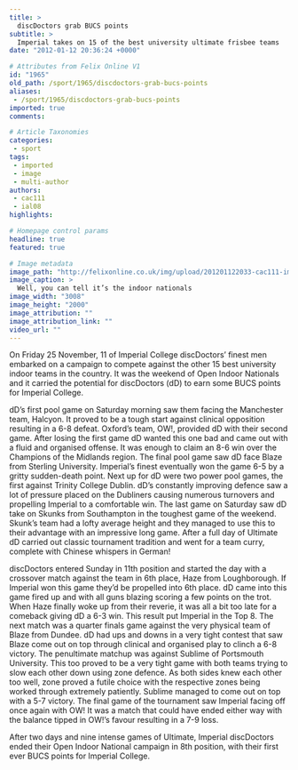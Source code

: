 ```yaml
---
title: >
  discDoctors grab BUCS points
subtitle: >
  Imperial takes on 15 of the best university ultimate frisbee teams
date: "2012-01-12 20:36:24 +0000"

# Attributes from Felix Online V1
id: "1965"
old_path: /sport/1965/discdoctors-grab-bucs-points
aliases:
 - /sport/1965/discdoctors-grab-bucs-points
imported: true
comments:

# Article Taxonomies
categories:
 - sport
tags:
 - imported
 - image
 - multi-author
authors:
 - cac111
 - ial08
highlights:

# Homepage control params
headline: true
featured: true

# Image metadata
image_path: "http://felixonline.co.uk/img/upload/201201122033-cac111-imgp9182.jpg"
image_caption: >
  Well, you can tell it’s the indoor nationals
image_width: "3008"
image_height: "2000"
image_attribution: ""
image_attribution_link: ""
video_url: ""
---
```


On Friday 25 November, 11 of Imperial College discDoctors’ finest men embarked on a campaign to compete against the other 15 best university indoor teams in the country. It was the weekend of Open Indoor Nationals and it carried the potential for discDoctors (dD) to earn some BUCS points for Imperial College.

dD’s first pool game on Saturday morning saw them facing the Manchester team, Halcyon. It proved to be a tough start against clinical opposition resulting in a 6-8 defeat. Oxford’s team, OW!, provided dD with their second game. After losing the first game dD wanted this one bad and came out with a fluid and organised offense. It was enough to claim an 8-6 win over the Champions of the Midlands region. The final pool game saw dD face Blaze from Sterling University. Imperial’s finest eventually won the game 6-5 by a gritty sudden-death point. Next up for dD were two power pool games, the first against Trinity College Dublin. dD’s constantly improving defence saw a lot of pressure placed on the Dubliners causing numerous turnovers and propelling Imperial to a comfortable win. The last game on Saturday saw dD take on Skunks from Southampton in the toughest game of the weekend. Skunk’s team had a lofty average height and they managed to use this to their advantage with an impressive long game. After a full day of Ultimate dD carried out classic tournament tradition and went for a team curry, complete with Chinese whispers in German!

discDoctors entered Sunday in 11th position and started the day with a crossover match against the team in 6th place, Haze from Loughborough. If Imperial won this game they’d be propelled into 6th place. dD came into this game fired up and with all guns blazing scoring a few points on the trot. When Haze finally woke up from their reverie, it was all a bit too late for a comeback giving dD a 6-3 win. This result put Imperial in the Top 8. The next match was a quarter finals game against the very physical team of Blaze from Dundee. dD had ups and downs in a very tight contest that saw Blaze come out on top through clinical and organised play to clinch a 6-8 victory. The penultimate matchup was against Sublime of Portsmouth University. This too proved to be a very tight game with both teams trying to slow each other down using zone defence. As both sides knew each other too well, zone proved a futile choice with the respective zones being worked through extremely patiently. Sublime managed to come out on top with a 5-7 victory. The final game of the tournament saw Imperial facing off once again with OW! It was a match that could have ended either way with the balance tipped in OW!’s favour resulting in a 7-9 loss.

After two days and nine intense games of Ultimate, Imperial discDoctors ended their Open Indoor National campaign in 8th position, with their first ever BUCS points for Imperial College.
